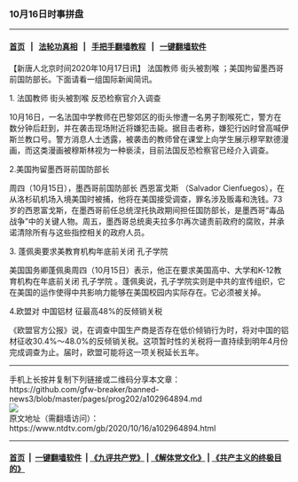 ### 10月16日时事拼盘
------------------------

#### [首页](https://github.com/gfw-breaker/banned-news3/blob/master/README.md) &nbsp;&nbsp;|&nbsp;&nbsp; [法轮功真相](https://github.com/begood0513/basic/blob/master/README.md)  &nbsp;&nbsp;|&nbsp;&nbsp; [手把手翻墙教程](https://github.com/gfw-breaker/guides/wiki)  &nbsp;&nbsp;|&nbsp;&nbsp; [一键翻墙软件](https://github.com/gfw-breaker/nogfw/blob/master/README.md)  



<div><div class="post_content" itemprop="articleBody">
 <p>
  【新唐人北京时间2020年10月17日讯】
  <ok href="https://www.ntdtv.com/gb/法国教师.htm">
   法国教师
  </ok>
  街头被割喉 ；美国拘留墨西哥前国防部长。下面请看一组国际新闻简讯。
 </p>
 <p>
  1.
  <ok href="https://www.ntdtv.com/gb/法国教师.htm">
   法国教师
  </ok>
  街头被割喉 反恐检察官介入调查
 </p>
 <p>
  10月16日，一名法国中学教师在巴黎郊区的街头惨遭一名男子割喉死亡，警方在数分钟后赶到，并在袭击现场附近将嫌犯击毙。据目击者称，嫌犯行凶时曾高喊伊斯兰教口号。警方消息人士透露，被袭击的教师曾在课堂上向学生展示穆罕默德漫画，而这类漫画被穆斯林视为一种亵渎，目前法国反恐检察官已经介入调查。
 </p>
 <p>
  2.美国拘留墨西哥前国防部长
 </p>
 <p>
  周四（10月15日），墨西哥前国防部长
  <ok href="https://www.ntdtv.com/gb/西恩富戈斯.htm">
   西恩富戈斯
  </ok>
  （Salvador Cienfuegos），在从洛杉矶机场入境美国时被捕，他将在美国接受调查，罪名涉及贩毒和洗钱。73岁的西恩富戈斯，在墨西哥前任总统涅托执政期间担任国防部长，是墨西哥“毒品战争”中的关键人物。周五，墨西哥总统奥夫拉多尔再次谴责前政府的腐败，并承诺清除所有与这些指控相关的政府人员。
 </p>
 <p>
  3. 蓬佩奥要求美教育机构年底前关闭
  <ok href="https://www.ntdtv.com/gb/孔子学院.htm">
   孔子学院
  </ok>
 </p>
 <p>
  美国国务卿蓬佩奥周四（10月15日）表示，他正在要求美国高中、大学和K-12教育机构在年底前关闭
  <ok href="https://www.ntdtv.com/gb/孔子学院.htm">
   孔子学院
  </ok>
  。蓬佩奥说，孔子学院实则是中共的宣传组织，它在美国的运作使得中共影响力能够在美国校园内实际存在。它必须被关掉。
 </p>
 <p>
  4.欧盟对
  <ok href="https://www.ntdtv.com/gb/中国铝材.htm">
   中国铝材
  </ok>
  征最高48%的反倾销关税
 </p>
 <p>
  《欧盟官方公报》说，在调查中国生产商是否存在低价倾销行为时，将对中国的铝材征收30.4%～48.0%的反倾销关税。这项暂时性的关税将一直持续到明年4月份完成调查为止。届时，欧盟可能将这一项关税延长五年。
 </p>
 <div class="single_ad">
 </div>
</div>
</div>
<hr/>
手机上长按并复制下列链接或二维码分享本文章：<br/>
https://github.com/gfw-breaker/banned-news3/blob/master/pages/prog202/a102964894.md <br/>
<a href='https://github.com/gfw-breaker/banned-news3/blob/master/pages/prog202/a102964894.md'><img src='https://github.com/gfw-breaker/banned-news3/blob/master/pages/prog202/a102964894.md.png'/></a> <br/>
原文地址（需翻墙访问）：https://www.ntdtv.com/gb/2020/10/16/a102964894.html


------------------------
#### [首页](https://github.com/gfw-breaker/banned-news3/blob/master/README.md) &nbsp;|&nbsp; [一键翻墙软件](https://github.com/gfw-breaker/nogfw/blob/master/README.md) &nbsp;| [《九评共产党》](https://github.com/gfw-breaker/9ping.md/blob/master/README.md#九评之一评共产党是什么) | [《解体党文化》](https://github.com/gfw-breaker/jtdwh.md/blob/master/README.md) | [《共产主义的终极目的》](https://github.com/gfw-breaker/gczydzjmd.md/blob/master/README.md)


<img src='http://gfw-breaker.win/banned-news3/pages/prog202/a102964894.md' width='0px' height='0px'/>